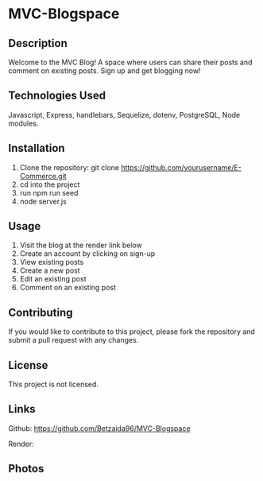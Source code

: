 # MVC-Blogspace

## Description
Welcome to the MVC Blog! A space where users can share their posts and comment on existing posts. Sign up and get blogging now!

## Technologies Used
Javascript, Express, handlebars, Sequelize, dotenv, PostgreSQL, Node modules.

## Installation
1. Clone the repository: git clone https://github.com/yourusername/E-Commerce.git
2. cd into the project
3. run npm run seed
4. node server.js

## Usage
1. Visit the blog at the render link below
2. Create an account by clicking on sign-up
3. View existing posts
4. Create a new post
5. Edit an existing post
6. Comment on an existing post

## Contributing
If you would like to contribute to this project, please fork the repository and submit a pull request with any changes.

## License
This project is not licensed.

## Links
Github: https://github.com/Betzaida96/MVC-Blogspace

Render: 

## Photos
